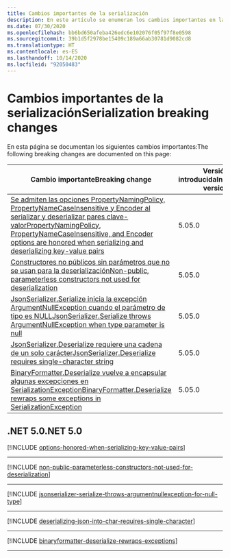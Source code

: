 ```yaml
---
title: Cambios importantes de la serialización
description: En este artículo se enumeran los cambios importantes en la categoría de serialización en .NET Core y .NET 5.0 y versiones posteriores.
ms.date: 07/30/2020
ms.openlocfilehash: bb6bd650afeba426edc6e102076f05f97f8e0598
ms.sourcegitcommit: 39b1d5f2978be15409c189a66ab30781d9082cd8
ms.translationtype: HT
ms.contentlocale: es-ES
ms.lasthandoff: 10/14/2020
ms.locfileid: "92050483"
---
```

# <a name="serialization-breaking-changes"></a><span data-ttu-id="bcdf4-103">Cambios importantes de la serialización</span><span class="sxs-lookup"><span data-stu-id="bcdf4-103">Serialization breaking changes</span></span>

<span data-ttu-id="bcdf4-104">En esta página se documentan los siguientes cambios importantes:</span><span class="sxs-lookup"><span data-stu-id="bcdf4-104">The following breaking changes are documented on this page:</span></span>

| <span data-ttu-id="bcdf4-105">Cambio importante</span><span class="sxs-lookup"><span data-stu-id="bcdf4-105">Breaking change</span></span> | <span data-ttu-id="bcdf4-106">Versión introducida</span><span class="sxs-lookup"><span data-stu-id="bcdf4-106">Introduced version</span></span> |
| - | - |
| [<span data-ttu-id="bcdf4-107">Se admiten las opciones PropertyNamingPolicy, PropertyNameCaseInsensitive y Encoder al serializar y deserializar pares clave-valor</span><span class="sxs-lookup"><span data-stu-id="bcdf4-107">PropertyNamingPolicy, PropertyNameCaseInsensitive, and Encoder options are honored when serializing and deserializing key-value pairs</span></span>](#propertynamingpolicy-propertynamecaseinsensitive-and-encoder-options-are-honored-when-serializing-and-deserializing-key-value-pairs) | <span data-ttu-id="bcdf4-108">5.0</span><span class="sxs-lookup"><span data-stu-id="bcdf4-108">5.0</span></span> |
| [<span data-ttu-id="bcdf4-109">Constructores no públicos sin parámetros que no se usan para la deserialización</span><span class="sxs-lookup"><span data-stu-id="bcdf4-109">Non-public, parameterless constructors not used for deserialization</span></span>](#non-public-parameterless-constructors-not-used-for-deserialization) | <span data-ttu-id="bcdf4-110">5.0</span><span class="sxs-lookup"><span data-stu-id="bcdf4-110">5.0</span></span> |
| [<span data-ttu-id="bcdf4-111">JsonSerializer.Serialize inicia la excepción ArgumentNullException cuando el parámetro de tipo es NULL</span><span class="sxs-lookup"><span data-stu-id="bcdf4-111">JsonSerializer.Serialize throws ArgumentNullException when type parameter is null</span></span>](#jsonserializerserialize-throws-argumentnullexception-when-type-parameter-is-null) | <span data-ttu-id="bcdf4-112">5.0</span><span class="sxs-lookup"><span data-stu-id="bcdf4-112">5.0</span></span> |
| [<span data-ttu-id="bcdf4-113">JsonSerializer.Deserialize requiere una cadena de un solo carácter</span><span class="sxs-lookup"><span data-stu-id="bcdf4-113">JsonSerializer.Deserialize requires single-character string</span></span>](#jsonserializerdeserialize-requires-single-character-string) | <span data-ttu-id="bcdf4-114">5.0</span><span class="sxs-lookup"><span data-stu-id="bcdf4-114">5.0</span></span> |
| [<span data-ttu-id="bcdf4-115">BinaryFormatter.Deserialize vuelve a encapsular algunas excepciones en SerializationException</span><span class="sxs-lookup"><span data-stu-id="bcdf4-115">BinaryFormatter.Deserialize rewraps some exceptions in SerializationException</span></span>](#binaryformatterdeserialize-rewraps-some-exceptions-in-serializationexception) | <span data-ttu-id="bcdf4-116">5.0</span><span class="sxs-lookup"><span data-stu-id="bcdf4-116">5.0</span></span> |

## <a name="net-50"></a><span data-ttu-id="bcdf4-117">.NET 5.0</span><span class="sxs-lookup"><span data-stu-id="bcdf4-117">.NET 5.0</span></span>

[!INCLUDE [options-honored-when-serializing-key-value-pairs](../../../includes/core-changes/serialization/5.0/options-honored-when-serializing-key-value-pairs.md)]

***

[!INCLUDE [non-public-parameterless-constructors-not-used-for-deserialization](../../../includes/core-changes/serialization/5.0/non-public-parameterless-constructors-not-used-for-deserialization.md)]

***

[!INCLUDE [jsonserializer-serialize-throws-argumentnullexception-for-null-type](../../../includes/core-changes/serialization/5.0/jsonserializer-serialize-throws-argumentnullexception-for-null-type.md)]

***

[!INCLUDE [deserializing-json-into-char-requires-single-character](../../../includes/core-changes/serialization/5.0/deserializing-json-into-char-requires-single-character.md)]

***

[!INCLUDE [binaryformatter-deserialize-rewraps-exceptions](../../../includes/core-changes/serialization/5.0/binaryformatter-deserialize-rewraps-exceptions.md)]

***
